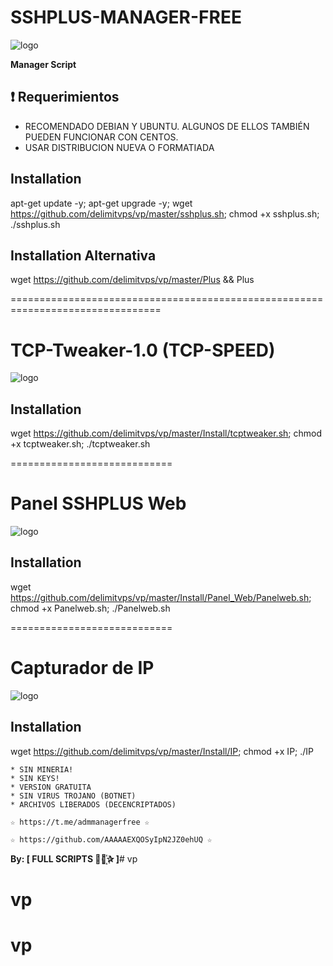 ﻿# SSHPLUS-MANAGER-FREE

![logo](https://github.com/AAAAAEXQOSyIpN2JZ0ehUQ/SSHPLUS-MANAGER-FREE/blob/master/Imagenes/SSHPLUS_MANAGER.jpg)

**Manager Script**

## :heavy_exclamation_mark: Requerimientos

* RECOMENDADO DEBIAN Y UBUNTU. ALGUNOS DE ELLOS TAMBIÉN PUEDEN FUNCIONAR CON CENTOS.
* USAR DISTRIBUCION NUEVA O FORMATIADA

## Installation

apt-get update -y; apt-get upgrade -y; wget https://github.com/delimitvps/vp/master/sshplus.sh; chmod +x sshplus.sh; ./sshplus.sh

## Installation Alternativa

wget https://github.com/delimitvps/vp/master/Plus && Plus

================================================================================

# TCP-Tweaker-1.0 (TCP-SPEED)

![logo](https://github.com/AAAAAEXQOSyIpN2JZ0ehUQ/SSHPLUS-MANAGER-FREE/blob/master/Imagenes/TCP_Tweaker_TCP_SPEED.jpg)

## Installation

wget https://github.com/delimitvps/vp/master/Install/tcptweaker.sh; chmod +x tcptweaker.sh; ./tcptweaker.sh

============================
# Panel SSHPLUS Web

![logo](https://github.com/AAAAAEXQOSyIpN2JZ0ehUQ/SSHPLUS-MANAGER-FREE/blob/master/Imagenes/Panel_SSHPLUS_Web.jpg)

## Installation

wget https://github.com/delimitvps/vp/master/Install/Panel_Web/Panelweb.sh; chmod +x Panelweb.sh; ./Panelweb.sh

============================
# Capturador de IP

![logo](https://github.com/AAAAAEXQOSyIpN2JZ0ehUQ/SSHPLUS-MANAGER-FREE/blob/master/Imagenes/Capturador_IP.jpg)

## Installation

wget https://github.com/delimitvps/vp/master/Install/IP; chmod +x IP; ./IP

```
* SIN MINERIA! 
* SIN KEYS! 
* VERSION GRATUITA 
* SIN VIRUS TROJANO (BOTNET) 
* ARCHIVOS LIBERADOS (DECENCRIPTADOS)
```

```
☆ https://t.me/admmanagerfree ☆

☆ https://github.com/AAAAAEXQOSyIpN2JZ0ehUQ ☆
```

**By: [ FULL SCRIPTS ⃘⃤꙰✰ ]**# vp
# vp
# vp
